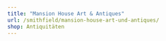 ```yaml
---
title: "Mansion House Art & Antiques"
url: /smithfield/mansion-house-art-und-antiques/
shop: Antiquitäten
---
```

